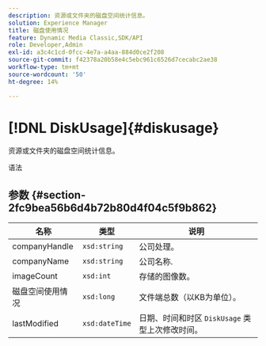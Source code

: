 ```yaml
---
description: 资源或文件夹的磁盘空间统计信息。
solution: Experience Manager
title: 磁盘使用情况
feature: Dynamic Media Classic,SDK/API
role: Developer,Admin
exl-id: a3c4c1cd-0fcc-4e7a-a4aa-884d0ce2f208
source-git-commit: f42378a20b58e4c5ebc961c6526d7cecabc2ae38
workflow-type: tm+mt
source-wordcount: '50'
ht-degree: 14%

---
```


# [!DNL DiskUsage]{#diskusage}

资源或文件夹的磁盘空间统计信息。

语法

## 参数 {#section-2fc9bea56b6d4b72b80d4f04c5f9b862}

| 名称 | 类型 | 说明 |
|---|---|---|
| companyHandle | `xsd:string` | 公司处理。 |
| companyName | `xsd:string` | 公司名称. |
| imageCount | `xsd:int` | 存储的图像数。 |
| 磁盘空间使用情况 | `xsd:long` | 文件端总数（以KB为单位）。 |
| lastModified | `xsd:dateTime` | 日期、时间和时区 `DiskUsage` 类型上次修改时间。 |
